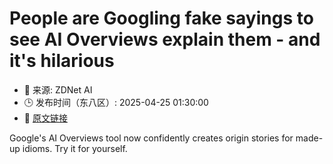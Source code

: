 # People are Googling fake sayings to see AI Overviews explain them - and it's hilarious
- 📅 来源: ZDNet AI
- 🕒 发布时间（东八区）: 2025-04-25 01:30:00
- 🔗 [原文链接](https://www.zdnet.com/article/people-are-googling-fake-sayings-to-see-ai-overviews-explain-them-and-its-hilarious/)

Google's AI Overviews tool now confidently creates origin stories for made-up idioms. Try it for yourself.